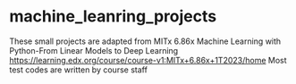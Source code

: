 # machine_leanring_projects
These small projects are adapted from MITx 6.86x Machine Learning with Python-From Linear Models to Deep Learning
https://learning.edx.org/course/course-v1:MITx+6.86x+1T2023/home
Most test codes are written by course staff 
